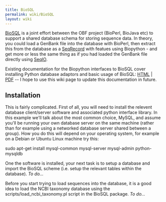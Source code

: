 ```yaml
---
title: BioSQL
permalink: wiki/BioSQL
layout: wiki
---
```


[BioSQL](http://www.biosql.org/wiki/Main_Page) is a joint effort between
the OBF project (BioPerl, BioJava etc) to support a shared database
schema for storing sequence data. In theory, you could load a GenBank
file into the database with BioPerl, then extract this from the database
as a [SeqRecord](SeqRecord "wikilink") with featues using Biopython -
and get more or less the same thing as if you had loaded the GenBank
file directly using [SeqIO](SeqIO "wikilink").

Existing documentation for the Biopython interfaces to BioSQL cover
installing Python database adaptors and basic usage of BioSQL:
[HTML](http://biopython.org/DIST/docs/biosql/python_biosql_basic.html) |
[PDF](http://biopython.org/DIST/docs/biosql/python_biosql_basic.pdf) --
I hope to use this wiki page to update this documentation in future.

Installation
------------

This is fairly complicated. First of all, you will need to install the
relevent database client/server software and associated python interface
library. In this example we'll talk about the most common choice, MySQL,
and assume you'll be running your own database server on the same
machine (rather than for example using a networked database server
shared between a group). How you do this will depend on your operating
system, for example on a Debian or Ubuntu Linux machine try this:

sudo apt-get install mysql-common mysql-server mysql-admin
python-mysqldb

One the software is installed, your next task is to setup a database and
import the BioSQL scheme (i.e. setup the relevant tables within the
database). *To do...*

Before you start trying to load sequences into the database, it is a
good idea to load the NCBI taxonomy database using the
scripts/load\_ncbi\_taxonomy.pl script in the BioSQL package. *To do...*
